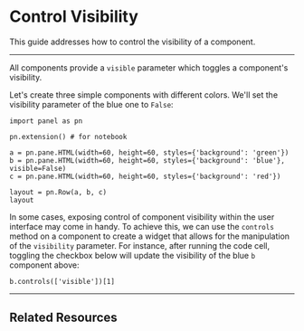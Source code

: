 # Control Visibility

This guide addresses how to control the visibility of a component.

---

All components provide a `visible` parameter which toggles a component's visibility.

Let's create three simple components with different colors. We'll set the visibility parameter of the blue one to `False`:

```{pyodide}
import panel as pn

pn.extension() # for notebook

a = pn.pane.HTML(width=60, height=60, styles={'background': 'green'})
b = pn.pane.HTML(width=60, height=60, styles={'background': 'blue'}, visible=False)
c = pn.pane.HTML(width=60, height=60, styles={'background': 'red'})

layout = pn.Row(a, b, c)
layout
```

In some cases, exposing control of component visibility within the user interface may come in handy. To achieve this, we can use the `controls` method on a component to create a widget that allows for the manipulation of the `visibility` parameter. For instance, after running the code cell, toggling the checkbox below will update the visibility of the blue `b` component above:

```{pyodide}
b.controls(['visible'])[1]
```

---

## Related Resources
